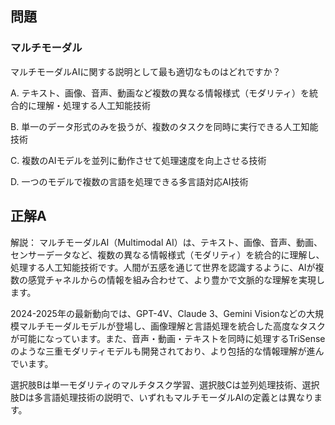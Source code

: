 ## 問題
### マルチモーダル
マルチモーダルAIに関する説明として最も適切なものはどれですか？

A. テキスト、画像、音声、動画など複数の異なる情報様式（モダリティ）を統合的に理解・処理する人工知能技術

B. 単一のデータ形式のみを扱うが、複数のタスクを同時に実行できる人工知能技術

C. 複数のAIモデルを並列に動作させて処理速度を向上させる技術

D. 一つのモデルで複数の言語を処理できる多言語対応AI技術

## 正解A

解説：
マルチモーダルAI（Multimodal AI）は、テキスト、画像、音声、動画、センサーデータなど、複数の異なる情報様式（モダリティ）を統合的に理解し、処理する人工知能技術です。人間が五感を通じて世界を認識するように、AIが複数の感覚チャネルからの情報を組み合わせて、より豊かで文脈的な理解を実現します。

2024-2025年の最新動向では、GPT-4V、Claude 3、Gemini Visionなどの大規模マルチモーダルモデルが登場し、画像理解と言語処理を統合した高度なタスクが可能になっています。また、音声・動画・テキストを同時に処理するTriSenseのような三重モダリティモデルも開発されており、より包括的な情報理解が進んでいます。

選択肢Bは単一モダリティのマルチタスク学習、選択肢Cは並列処理技術、選択肢Dは多言語処理技術の説明で、いずれもマルチモーダルAIの定義とは異なります。 